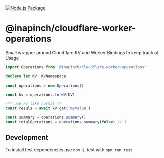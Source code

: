[![Node.js Package](https://github.com/magicfoodhand/inapinch-cloudflare-worker-operations/actions/workflows/npm-test.yml/badge.svg)](https://github.com/magicfoodhand/inapinch-cloudflare-worker-operations/actions/workflows/npm-test.yml)

# @inapinch/cloudflare-worker-operations

Small wrapper around Cloudflare KV and Worker Bindings to keep track of Usage

```typescript
import Operations from '@inapinch/cloudflare-worker-operations'

declare let KV: KVNamespace

const operations = new Operations()

const kv = operations.forKV(KV)

/** use kv like normal */
const resuls = await kv.get('myValue')

const summary = operations.summary() 
const totalOperations = operations.summary(false) // 1
```

## Development
To install test dependencies use `npm i`, test with `npm run test`